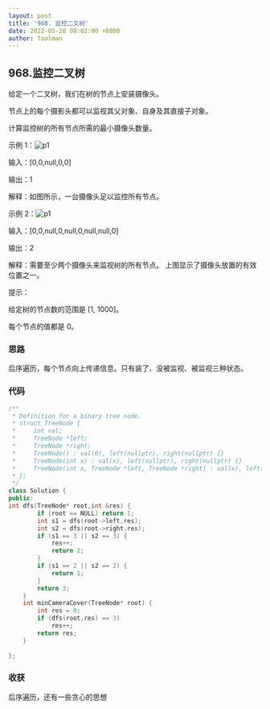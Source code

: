 ```yaml
---
layout: post
title: '968. 监控二叉树'
date: 2022-05-20 08:02:00 +0800
author: Toolman
---
```

## 968.监控二叉树

给定一个二叉树，我们在树的节点上安装摄像头。

节点上的每个摄影头都可以监视其父对象、自身及其直接子对象。

计算监控树的所有节点所需的最小摄像头数量。


示例 1：![p1]({{"\image\image-20220520225255926.png"}})

输入：[0,0,null,0,0]

输出：1

解释：如图所示，一台摄像头足以监控所有节点。

示例 2：![p1]({{"\image\image-20220520225311331.png"}})

输入：[0,0,null,0,null,0,null,null,0]

输出：2

解释：需要至少两个摄像头来监视树的所有节点。 上图显示了摄像头放置的有效位置之一。

提示：

给定树的节点数的范围是 [1, 1000]。

每个节点的值都是 0。

### 思路

后序遍历，每个节点向上传递信息。只有装了、没被监视、被监视三种状态。

### 代码

```c++
/**
 * Definition for a binary tree node.
 * struct TreeNode {
 *     int val;
 *     TreeNode *left;
 *     TreeNode *right;
 *     TreeNode() : val(0), left(nullptr), right(nullptr) {}
 *     TreeNode(int x) : val(x), left(nullptr), right(nullptr) {}
 *     TreeNode(int x, TreeNode *left, TreeNode *right) : val(x), left(left), right(right) {}
 * };
 */
class Solution {
public:
int dfs(TreeNode* root,int &res) {
        if (root == NULL) return 1;
        int s1 = dfs(root->left,res);
        int s2 = dfs(root->right,res);
        if (s1 == 3 || s2 == 3) {
            res++;
            return 2;
        }
        if (s1 == 2 || s2 == 2) {
            return 1;
        }
        return 3;
    }
    int minCameraCover(TreeNode* root) {
        int res = 0;
        if (dfs(root,res) == 3) 
            res++;
        return res;
    }
    
};
```

### 收获

后序遍历，还有一些贪心的思想

